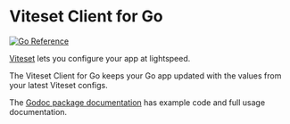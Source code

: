 # Viteset Client for Go

[![Go Reference](https://pkg.go.dev/badge/github.com/mplewis/viteset-client-go.svg)](https://pkg.go.dev/github.com/mplewis/viteset-client-go)

[Viteset](https://viteset.com) lets you configure your app at lightspeed.

The Viteset Client for Go keeps your Go app updated with the values from your latest Viteset configs.

The [Godoc package documentation](https://pkg.go.dev/github.com/mplewis/viteset-client-go) has example code and full usage documentation.
